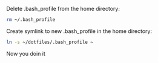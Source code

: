 Delete .bash_profile from the home directory:
```bash
rm ~/.bash_profile
```


Create symlink to new .bash_profile in the home directory:
```bash
ln -s ~/dotfiles/.bash_profile ~
```

Now you doin it
